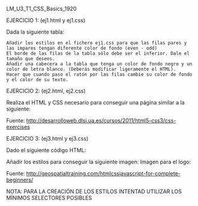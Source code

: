 LM_U3_T1_CSS_Basics_1920

EJERCICIO 1: (ej1.html y ej1.css)

Dada la siguiente tabla:

    Añadir los estilos en el fichero ej1.css para que las filas pares y las impares tengan diferente color de fondo (even - odd)
    El borde de las filas de la tabla sólo debe ser el inferior. Dale el tamaño que desees.
    Añadir una cabecera a la tabla que tenga un color de fondo negro y un color de letra blanco. (Deberás modificar ligeramente el HTML).
    Hacer que cuando paso el ratón por las filas cambie su color de fondo y el color de su texto.


EJERCICIO 2: (ej2.html, ej2.css)

Realiza el HTML y CSS necesario para conseguir una página similar a la siguiente:


Fuente: http://desarrolloweb.dlsi.ua.es/cursos/2011/html5-css3/css-exercises

EJERCICIO 3: (ej3.html y ej3.css)

Dado el siguiente código HTML:

Añadir los estilos para conseguir la siguiente imagen:
Imagen para el logo:

Fuente: http://geospatialtraining.com/htmlcssjavascript-for-complete-beginners/

NOTA: PARA LA CREACIÓN DE LOS ESTILOS INTENTAD UTILIZAR LOS MÍNIMOS SELECTORES POSIBLES
